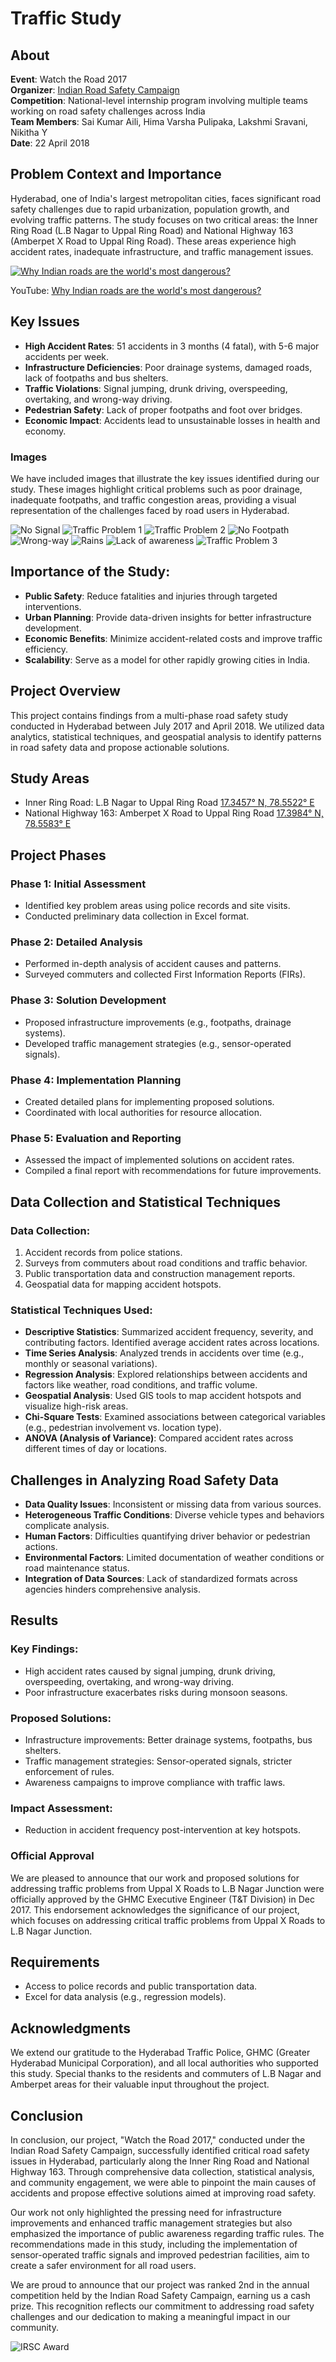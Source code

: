 # Traffic Study
## About
**Event**: Watch the Road 2017     
**Organizer**: [Indian Road Safety Campaign](https://www.mygov.in/campaigns/national-road-safety/)    
**Competition**: National-level internship program involving multiple teams working on road safety challenges across India    
**Team Members**: Sai Kumar Aili, Hima Varsha Pulipaka, Lakshmi Sravani, Nikitha Y     
**Date**: 22 April 2018

## Problem Context and Importance
Hyderabad, one of India's largest metropolitan cities, faces significant road safety challenges due to rapid urbanization, population growth, and evolving traffic patterns. The study focuses on two critical areas: the Inner Ring Road (L.B Nagar to Uppal Ring Road) and National Highway 163 (Amberpet X Road to Uppal Ring Road). These areas experience high accident rates, inadequate infrastructure, and traffic management issues.    

[![Why Indian roads are the world's most dangerous?](https://img.youtube.com/vi/s2lXjwJZ4Ls/0.jpg)](https://www.youtube.com/watch?v=s2lXjwJZ4Ls)

YouTube: [Why Indian roads are the world's most dangerous?](https://youtu.be/s2lXjwJZ4Ls?si=xbbRK8a7XiryVvI7)

## Key Issues
- **High Accident Rates**: 51 accidents in 3 months (4 fatal), with 5-6 major accidents per week.
- **Infrastructure Deficiencies**: Poor drainage systems, damaged roads, lack of footpaths and bus shelters.
- **Traffic Violations**: Signal jumping, drunk driving, overspeeding, overtaking, and wrong-way driving.
- **Pedestrian Safety**: Lack of proper footpaths and foot over bridges.
- **Economic Impact**: Accidents lead to unsustainable losses in health and economy.

### Images
We have included images that illustrate the key issues identified during our study. These images highlight critical problems such as poor drainage, inadequate footpaths, and traffic congestion areas, providing a visual representation of the challenges faced by road users in Hyderabad.     

![No Signal](img/no-signal.jpg)
![Traffic Problem 1](img/traffic1.jpg)
![Traffic Problem 2](img/traffic2.jpg)
![No Footpath](img/no-footpath.jpg)
![Wrong-way](img/wrong-way.png)
![Rains](img/rains.png)
![Lack of awareness](img/awareness.png)
![Traffic Problem 3](img/traffic2.png)

## Importance of the Study:
- **Public Safety**: Reduce fatalities and injuries through targeted interventions.
- **Urban Planning**: Provide data-driven insights for better infrastructure development.
- **Economic Benefits**: Minimize accident-related costs and improve traffic efficiency.
- **Scalability**: Serve as a model for other rapidly growing cities in India.

## Project Overview
This project contains findings from a multi-phase road safety study conducted in Hyderabad between July 2017 and April 2018. We utilized data analytics, statistical techniques, and geospatial analysis to identify patterns in road safety data and propose actionable solutions.

## Study Areas
- Inner Ring Road: L.B Nagar to Uppal Ring Road [17.3457° N, 78.5522° E](https://www.google.com/maps?q=17.3457,78.5522)
- National Highway 163: Amberpet X Road to Uppal Ring Road [17.3984° N, 78.5583° E](https://www.google.com/maps?q=17.3984,78.5583)

## Project Phases
### Phase 1: Initial Assessment
- Identified key problem areas using police records and site visits.
- Conducted preliminary data collection in Excel format.
### Phase 2: Detailed Analysis
- Performed in-depth analysis of accident causes and patterns.
- Surveyed commuters and collected First Information Reports (FIRs).
### Phase 3: Solution Development
- Proposed infrastructure improvements (e.g., footpaths, drainage systems).
- Developed traffic management strategies (e.g., sensor-operated signals).
### Phase 4: Implementation Planning
- Created detailed plans for implementing proposed solutions.
- Coordinated with local authorities for resource allocation.
### Phase 5: Evaluation and Reporting
- Assessed the impact of implemented solutions on accident rates.
- Compiled a final report with recommendations for future improvements.

## Data Collection and Statistical Techniques
### Data Collection:
1. Accident records from police stations.
2. Surveys from commuters about road conditions and traffic behavior.
3. Public transportation data and construction management reports.
4. Geospatial data for mapping accident hotspots.

### Statistical Techniques Used:
- **Descriptive Statistics**: Summarized accident frequency, severity, and contributing factors. Identified average accident rates across locations.
- **Time Series Analysis**: Analyzed trends in accidents over time (e.g., monthly or seasonal variations).
- **Regression Analysis**: Explored relationships between accidents and factors like weather, road conditions, and traffic volume.
- **Geospatial Analysis**: Used GIS tools to map accident hotspots and visualize high-risk areas.
- **Chi-Square Tests**: Examined associations between categorical variables (e.g., pedestrian involvement vs. location type).
- **ANOVA (Analysis of Variance)**: Compared accident rates across different times of day or locations.

## Challenges in Analyzing Road Safety Data
- **Data Quality Issues**: Inconsistent or missing data from various sources.
- **Heterogeneous Traffic Conditions**: Diverse vehicle types and behaviors complicate analysis.
- **Human Factors**: Difficulties quantifying driver behavior or pedestrian actions.
- **Environmental Factors**: Limited documentation of weather conditions or road maintenance status.
- **Integration of Data Sources**: Lack of standardized formats across agencies hinders comprehensive analysis.

## Results
### Key Findings:
- High accident rates caused by signal jumping, drunk driving, overspeeding, overtaking, and wrong-way driving.
- Poor infrastructure exacerbates risks during monsoon seasons.
### Proposed Solutions:
- Infrastructure improvements: Better drainage systems, footpaths, bus shelters.
- Traffic management strategies: Sensor-operated signals, stricter enforcement of rules.
- Awareness campaigns to improve compliance with traffic laws.
### Impact Assessment:
- Reduction in accident frequency post-intervention at key hotspots.

### Official Approval
We are pleased to announce that our work and proposed solutions for addressing traffic problems from Uppal X Roads to L.B Nagar Junction were officially approved by the GHMC Executive Engineer (T&T Division) in Dec 2017. This endorsement acknowledges the significance of our project, which focuses on addressing critical traffic problems from Uppal X Roads to L.B Nagar Junction.

## Requirements
- Access to police records and public transportation data.
- Excel for data analysis (e.g., regression models).

## Acknowledgments
We extend our gratitude to the Hyderabad Traffic Police, GHMC (Greater Hyderabad Municipal Corporation), and all local authorities who supported this study. Special thanks to the residents and commuters of L.B Nagar and Amberpet areas for their valuable input throughout the project.

## Conclusion
In conclusion, our project, "Watch the Road 2017," conducted under the Indian Road Safety Campaign, successfully identified critical road safety issues in Hyderabad, particularly along the Inner Ring Road and National Highway 163. Through comprehensive data collection, statistical analysis, and community engagement, we were able to pinpoint the main causes of accidents and propose effective solutions aimed at improving road safety.

Our work not only highlighted the pressing need for infrastructure improvements and enhanced traffic management strategies but also emphasized the importance of public awareness regarding traffic rules. The recommendations made in this study, including the implementation of sensor-operated traffic signals and improved pedestrian facilities, aim to create a safer environment for all road users.

We are proud to announce that our project was ranked 2nd in the annual competition held by the Indian Road Safety Campaign, earning us a cash prize. This recognition reflects our commitment to addressing road safety challenges and our dedication to making a meaningful impact in our community.

![IRSC Award](img/irsc-award.jpeg)
